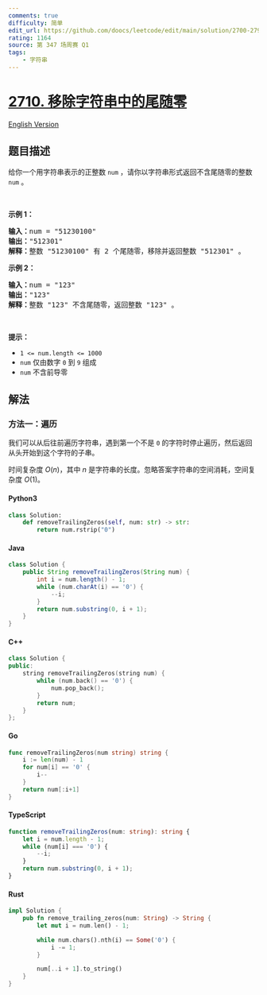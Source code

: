 ```yaml
---
comments: true
difficulty: 简单
edit_url: https://github.com/doocs/leetcode/edit/main/solution/2700-2799/2710.Remove%20Trailing%20Zeros%20From%20a%20String/README.md
rating: 1164
source: 第 347 场周赛 Q1
tags:
    - 字符串
---
```


<!-- problem:start -->

# [2710. 移除字符串中的尾随零](https://leetcode.cn/problems/remove-trailing-zeros-from-a-string)

[English Version](/solution/2700-2799/2710.Remove%20Trailing%20Zeros%20From%20a%20String/README_EN.md)

## 题目描述

<!-- description:start -->

<p>给你一个用字符串表示的正整数 <code>num</code> ，请你以字符串形式返回不含尾随零的整数<em> </em><code>num</code><em> </em>。</p>

<p>&nbsp;</p>

<p><strong>示例 1：</strong></p>

<pre><strong>输入：</strong>num = "51230100"
<strong>输出：</strong>"512301"
<strong>解释：</strong>整数 "51230100" 有 2 个尾随零，移除并返回整数 "512301" 。
</pre>

<p><strong>示例 2：</strong></p>

<pre><strong>输入：</strong>num = "123"
<strong>输出：</strong>"123"
<strong>解释：</strong>整数 "123" 不含尾随零，返回整数 "123" 。
</pre>

<p>&nbsp;</p>

<p><strong>提示：</strong></p>

<ul>
	<li><code>1 &lt;= num.length &lt;= 1000</code></li>
	<li><code>num</code> 仅由数字 <code>0</code> 到 <code>9</code> 组成</li>
	<li><code>num</code> 不含前导零</li>
</ul>

<!-- description:end -->

## 解法

<!-- solution:start -->

### 方法一：遍历

我们可以从后往前遍历字符串，遇到第一个不是 `0` 的字符时停止遍历，然后返回从头开始到这个字符的子串。

时间复杂度 $O(n)$，其中 $n$ 是字符串的长度。忽略答案字符串的空间消耗，空间复杂度 $O(1)$。

<!-- tabs:start -->

#### Python3

```python
class Solution:
    def removeTrailingZeros(self, num: str) -> str:
        return num.rstrip("0")
```

#### Java

```java
class Solution {
    public String removeTrailingZeros(String num) {
        int i = num.length() - 1;
        while (num.charAt(i) == '0') {
            --i;
        }
        return num.substring(0, i + 1);
    }
}
```

#### C++

```cpp
class Solution {
public:
    string removeTrailingZeros(string num) {
        while (num.back() == '0') {
            num.pop_back();
        }
        return num;
    }
};
```

#### Go

```go
func removeTrailingZeros(num string) string {
	i := len(num) - 1
	for num[i] == '0' {
		i--
	}
	return num[:i+1]
}
```

#### TypeScript

```ts
function removeTrailingZeros(num: string): string {
    let i = num.length - 1;
    while (num[i] === '0') {
        --i;
    }
    return num.substring(0, i + 1);
}
```

#### Rust

```rust
impl Solution {
    pub fn remove_trailing_zeros(num: String) -> String {
        let mut i = num.len() - 1;

        while num.chars().nth(i) == Some('0') {
            i -= 1;
        }

        num[..i + 1].to_string()
    }
}
```

<!-- tabs:end -->

<!-- solution:end -->

<!-- problem:end -->
